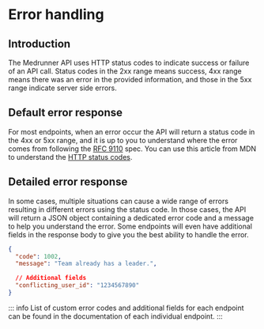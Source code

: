 # Error handling

## Introduction

The Medrunner API uses HTTP status codes to indicate success or failure of an API call. Status codes in the 2xx range means success, 4xx range means there was an error in the provided information, and those in the 5xx range indicate server side errors.

## Default error response

For most endpoints, when an error occur the API will return a status code in the 4xx or 5xx range, and it is up to you to understand where the error comes from following the [RFC 9110](https://httpwg.org/specs/rfc9110.html#overview.of.status.codes) spec. You can use this article from MDN to understand the [HTTP status codes](https://developer.mozilla.org/en-US/docs/Web/HTTP/Status#client_error_responses).

## Detailed error response

In some cases, multiple situations can cause a wide range of errors resulting in different errors using the status code. In those cases, the API will return a JSON object containing a dedicated error code and a message to help you understand the error. Some endpoints will even have additional fields in the response body to give you the best ability to handle the error.

```json
{
  "code": 1002,
  "message": "Team already has a leader.",

  // Additional fields
  "conflicting_user_id": "1234567890"
}
```

::: info
List of custom error codes and additional fields for each endpoint can be found in the documentation of each individual endpoint.
:::
